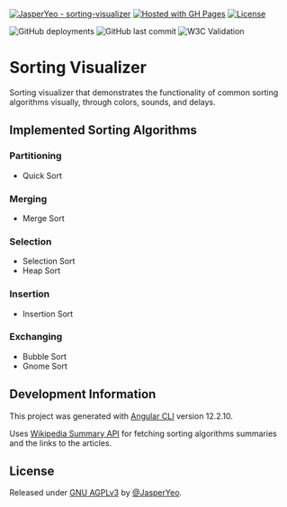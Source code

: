 [![JasperYeo - sorting-visualizer](https://img.shields.io/static/v1?label=JasperYeo&message=sorting-visualizer&color=blue&logo=github)](https://github.com/JasperYeo/sorting-visualizer)
[![Hosted with GH Pages](https://img.shields.io/badge/Hosted_with-GitHub_Pages-green?logo=github&logoColor=white)](https://pages.github.com/)
[![License](https://img.shields.io/badge/License-GNU_AGPLv3-yellow)](#license)

![GitHub deployments](https://img.shields.io/github/deployments/jasperyeo/sorting-visualizer/github-pages)
![GitHub last commit](https://img.shields.io/github/last-commit/jasperyeo/sorting-visualizer)
![W3C Validation](https://img.shields.io/w3c-validation/html?targetUrl=https%3A%2F%2Fjasperyeo.github.io%2Fsorting-visualizer%2F)

# Sorting Visualizer

Sorting visualizer that demonstrates the functionality of common sorting algorithms visually, through colors, sounds, and delays.

## Implemented Sorting Algorithms

### Partitioning
- Quick Sort

### Merging
- Merge Sort

### Selection
- Selection Sort
- Heap Sort

### Insertion
- Insertion Sort

### Exchanging
- Bubble Sort
- Gnome Sort

## Development Information

This project was generated with [Angular CLI](https://github.com/angular/angular-cli) version 12.2.10.

Uses [Wikipedia Summary API](https://en.wikipedia.org/api/rest_v1/#/) for fetching sorting algorithms summaries and the links to the articles.

## License

Released under [GNU AGPLv3](/LICENSE) by [@JasperYeo](https://github.com/JasperYeo).
